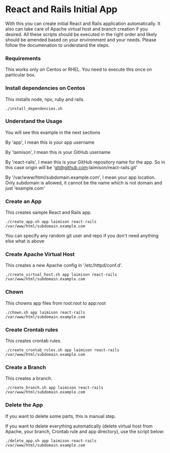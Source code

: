 # React and Rails Initial App

With this you can create initial React and Rails application automatically. It also can take care of Apache virtual host and branch creation if you desired. All these scripts should be executed in the right order and likely should be amended based on your environment and your needs. Please follow the documenation to understand the steps.

### Requirements

This works only on Centos or RHEL. You need to execute this once on particular box.

### Install dependencies on Centos

This installs node, npx, ruby and rails.

`./install_dependencies.sh`

### Understand the Usage

You will see this example in the next sections

By 'app', I mean this is your app username

By 'laimison', I mean this is your GitHub username

By 'react-rails', I mean this is your GitHub repository name for the app. So in this case origin will be 'git@github.com:laimison/react-rails.git'

By '/var/www/html/subdomain.example.com', I mean your app location. Only subdomain is allowed, it cannot be the name which is not domain and just 'example.com'

### Create an App

This creates sample React and Rails app.

`./create_app.sh app laimison react-rails /var/www/html/subdomain.example.com`

You can specify any random git user and repo if you don't need anything else what is above

### Create Apache Virtual Host

This creates a new Apache config in '/etc/httpd/conf.d'.

`./create_virtual_host.sh app laimison react-rails /var/www/html/subdomain.example.com`

### Chown

This chowns app files from root:root to app:root

`./chown.sh app laimison react-rails /var/www/html/subdomain.example.com`

### Create Crontab rules

This creates crontab rules.

`./create_crontab_rules.sh app laimison react-rails /var/www/html/subdomain.example.com`

### Create a Branch

This creates a branch.

`./create_branch.sh app laimison react-rails /var/www/html/subdomain.example.com`

### Delete the App

If you want to delete some parts, this is manual step.

If you want to delete everything automatically (delete virtual host from Apache, your branch, Crontab rule and app directory), use the script below:

`./delete_app.sh app laimison react-rails /var/www/html/subdomain.example.com`

